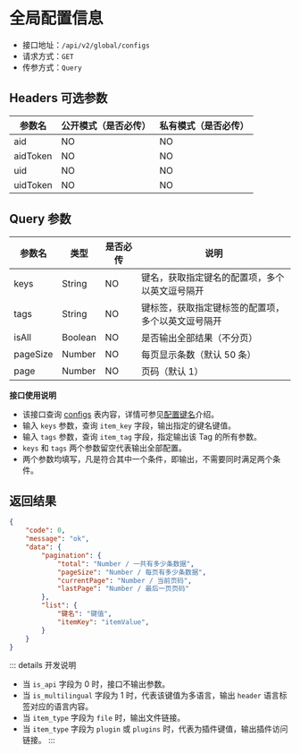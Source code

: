 # 全局配置信息

- 接口地址：`/api/v2/global/configs`
- 请求方式：`GET`
- 传参方式：`Query`

## Headers 可选参数

| 参数名 | 公开模式（是否必传） | 私有模式（是否必传） |
| --- | --- | --- |
| aid | NO | NO |
| aidToken | NO | NO |
| uid | NO | NO |
| uidToken | NO | NO |

## Query 参数

| 参数名 | 类型 | 是否必传 | 说明 |
| --- | --- | --- | --- |
| keys | String | NO | 键名，获取指定键名的配置项，多个以英文逗号隔开 |
| tags | String | NO | 键标签，获取指定键标签的配置项，多个以英文逗号隔开 |
| isAll | Boolean | NO | 是否输出全部结果（不分页） |
| pageSize | Number | NO | 每页显示条数（默认 50 条） |
| page | Number | NO | 页码（默认 1） |

**接口使用说明**

- 该接口查询 [configs](../../database/systems/configs.md) 表内容，详情可参见[配置键名](../../database/keyname/)介绍。
- 输入 `keys` 参数，查询 `item_key` 字段，输出指定的键名键值。
- 输入 `tags` 参数，查询 `item_tag` 字段，指定输出该 Tag 的所有参数。
- `keys` 和 `tags` 两个参数留空代表输出全部配置。
- 两个参数均填写，凡是符合其中一个条件，即输出，不需要同时满足两个条件。

## 返回结果

```json
{
    "code": 0,
    "message": "ok",
    "data": {
        "pagination": {
            "total": "Number / 一共有多少条数据",
            "pageSize": "Number / 每页有多少条数据",
            "currentPage": "Number / 当前页码",
            "lastPage": "Number / 最后一页页码"
        },
        "list": {
            "键名": "键值",
            "itemKey": "itemValue",
        }
    }
}
```

::: details 开发说明
- 当 `is_api` 字段为 0 时，接口不输出参数。
- 当 `is_multilingual` 字段为 1 时，代表该键值为多语言，输出 `header` 语言标签对应的语言内容。
- 当 `item_type` 字段为 `file` 时，输出文件链接。
- 当 `item_type` 字段为 `plugin` 或 `plugins` 时，代表为插件键值，输出插件访问链接。
:::
